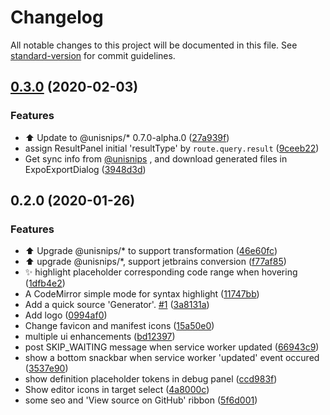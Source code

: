 # Changelog

All notable changes to this project will be documented in this file. See [standard-version](https://github.com/conventional-changelog/standard-version) for commit guidelines.

## [0.3.0](https://github.com/hikerpig/unisnips-web/compare/v0.2.0...v0.3.0) (2020-02-03)


### Features

* :arrow_up: Update to @unisnips/* 0.7.0-alpha.0 ([27a939f](https://github.com/hikerpig/unisnips-web/commit/27a939f))
* assign ResultPanel initial 'resultType' by `route.query.result` ([9ceeb22](https://github.com/hikerpig/unisnips-web/commit/9ceeb22))
* Get sync info from [@unisnips](https://github.com/unisnips) , and download generated files in ExpoExportDialog ([3948d3d](https://github.com/hikerpig/unisnips-web/commit/3948d3d))

## 0.2.0 (2020-01-26)


### Features

* :arrow_up: Upgrade @unisnips/* to support transformation ([46e60fc](https://github.com/hikerpig/unisnips-web/commit/46e60fc))
* :arrow_up: upgrade @unisnips/*, support jetbrains conversion ([f77af85](https://github.com/hikerpig/unisnips-web/commit/f77af85))
* :sparkles: highlight placeholder corresponding code range when hovering ([1dfb4e2](https://github.com/hikerpig/unisnips-web/commit/1dfb4e2))
* A CodeMirror simple mode for syntax highlight ([11747bb](https://github.com/hikerpig/unisnips-web/commit/11747bb))
* Add a quick source 'Generator'. [#1](https://github.com/hikerpig/unisnips-web/issues/1) ([3a8131a](https://github.com/hikerpig/unisnips-web/commit/3a8131a))
* Add logo ([0994af0](https://github.com/hikerpig/unisnips-web/commit/0994af0))
* Change favicon and manifest icons ([15a50e0](https://github.com/hikerpig/unisnips-web/commit/15a50e0))
* multiple ui enhancements ([bd12397](https://github.com/hikerpig/unisnips-web/commit/bd12397))
* post SKIP_WAITING message when service worker updated ([66943c9](https://github.com/hikerpig/unisnips-web/commit/66943c9))
* show a bottom snackbar when service worker 'updated' event occured ([3537e90](https://github.com/hikerpig/unisnips-web/commit/3537e90))
* show definition placeholder tokens in debug panel ([ccd983f](https://github.com/hikerpig/unisnips-web/commit/ccd983f))
* Show editor icons in target select ([4a8000c](https://github.com/hikerpig/unisnips-web/commit/4a8000c))
* some seo and 'View source on GitHub' ribbon ([5f6d001](https://github.com/hikerpig/unisnips-web/commit/5f6d001))

